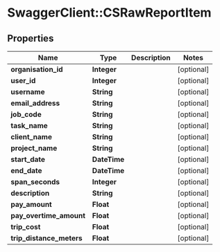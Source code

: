 # SwaggerClient::CSRawReportItem

## Properties
Name | Type | Description | Notes
------------ | ------------- | ------------- | -------------
**organisation_id** | **Integer** |  | [optional] 
**user_id** | **Integer** |  | [optional] 
**username** | **String** |  | [optional] 
**email_address** | **String** |  | [optional] 
**job_code** | **String** |  | [optional] 
**task_name** | **String** |  | [optional] 
**client_name** | **String** |  | [optional] 
**project_name** | **String** |  | [optional] 
**start_date** | **DateTime** |  | [optional] 
**end_date** | **DateTime** |  | [optional] 
**span_seconds** | **Integer** |  | [optional] 
**description** | **String** |  | [optional] 
**pay_amount** | **Float** |  | [optional] 
**pay_overtime_amount** | **Float** |  | [optional] 
**trip_cost** | **Float** |  | [optional] 
**trip_distance_meters** | **Float** |  | [optional] 


